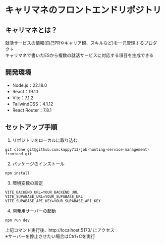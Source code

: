 # キャリマネのフロントエンドリポジトリ

## キャリマネとは？
就活サービスの情報(自己PRやキャリア観、スキルなど)を一元管理するプロダクト<br>
キャリマネで書いたESから複数の就活サービスに対応する項目を生成できる

## 開発環境
- Node.js：22.18.0
- React：19.1.1
- Vite：7.1.2
- TailwindCSS：4.1.12
- React Router：7.8.1

## セットアップ手順
1. リポジトリをローカルに取り込む
```
git clone git@github.com:kappy713/job-hunting-service-management-frontend.git
```
2. パッケージのインストール
```
npm install
```
3. 環境変数の設定
```env
VITE_BACKEND_URL=YOUR_BACKEND_URL
VITE_SUPABASE_URL=YOUR_SUPABASE_URL
VITE_SUPABASE_API_KEY=YOUR_SUPABASE_API_KEY
```
4. 開発用サーバーの起動
```
npm run dev
```
上記コマンド実行後、http://localhost:5173/ にアクセス<br>
※サーバーを停止させたい場合はCtrl+Cを実行
